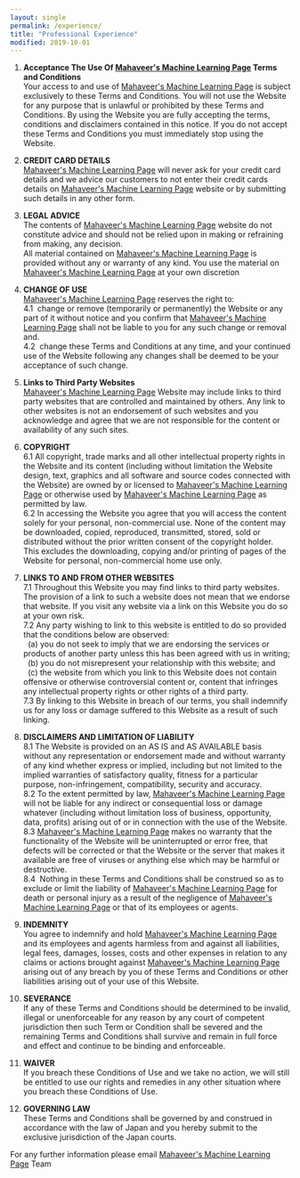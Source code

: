 ```yaml
---
layout: single
permalink: /experience/
title: "Professional Experience"
modified: 2019-10-01
---
```


1. **Acceptance The Use Of [Mahaveer's Machine Learning Page](https://mahaveer0suthar.github.io/) Terms and Conditions**   
Your  access  to  and  use  of  [Mahaveer's Machine Learning Page](https://mahaveer0suthar.github.io/) is  subject exclusively to these Terms and Conditions. You will not use the Website for any purpose that is unlawful or prohibited by these Terms and Conditions. By using  the  Website  you  are  fully  accepting  the  terms,  conditions  and disclaimers contained in this notice. If you do not accept these Terms and Conditions you must immediately stop using the Website.

2. **CREDIT CARD DETAILS**  
[Mahaveer's Machine Learning Page](https://mahaveer0suthar.github.io/) will never ask for your credit card details and we advice our customers to not enter their credit cards details on [Mahaveer's Machine Learning Page](https://mahaveer0suthar.github.io/) website or by submitting such details in any other form.

3. **LEGAL ADVICE**  
The contents of [Mahaveer's Machine Learning Page](https://mahaveer0suthar.github.io/) website do not constitute advice and should not be relied upon in making or refraining from making, any decision.   
All material contained on [Mahaveer's Machine Learning Page](https://mahaveer0suthar.github.io/) is provided without any or warranty of any kind. You use the material on [Mahaveer's Machine Learning Page](https://mahaveer0suthar.github.io/) at your own discretion

4. **CHANGE OF USE**  
[Mahaveer's Machine Learning Page](https://mahaveer0suthar.github.io/) reserves the right to:   
4.1 &nbsp;change or remove (temporarily or permanently) the Website or any part of it without notice and you confirm that [Mahaveer's Machine Learning Page](https://mahaveer0suthar.github.io/) shall not be liable to you for any such change or removal and.   
4.2 &nbsp;change these Terms and Conditions at any time, and your continued use of the Website following any changes shall be deemed to be your acceptance of such change.

5. **Links to Third Party Websites**  
[Mahaveer's Machine Learning Page](https://mahaveer0suthar.github.io/) Website may include links to third party websites that are controlled and maintained by others. Any link to other websites is not an endorsement of such websites and you acknowledge and agree that we are not responsible for the content or availability of any such sites.

6. **COPYRIGHT**  
6.1 All  copyright,  trade  marks  and  all  other  intellectual  property  rights  in  the Website and its content (including without limitation the Website design, text, graphics and all software and source codes connected with the Website) are owned by or   licensed to [Mahaveer's Machine Learning Page](https://mahaveer0suthar.github.io/) or otherwise used by [Mahaveer's Machine Learning Page](https://mahaveer0suthar.github.io/) as permitted by law.   
6.2 In accessing the Website you agree that you will access the content solely for your personal, non-commercial use. None of the content may be downloaded, copied, reproduced, transmitted, stored, sold or distributed without the prior written consent of the copyright holder. This excludes the downloading, copying and/or printing of pages of the Website for personal, non-commercial home use only.

7. **LINKS TO AND FROM OTHER WEBSITES**  
7.1 Throughout this Website you may find links to third party websites. The provision of a link to such a website does not mean that we endorse that website. If you visit any website via a link on this Website you do so at your own risk.   
7.2 Any party wishing to link to this website is entitled to do so provided that the conditions below are observed:   
  &nbsp;&nbsp;(a) you do not seek to imply that we are endorsing the services or products of another party unless this has been agreed with us in writing;   
  &nbsp;&nbsp;(b) you do not misrepresent your relationship with this website; and   
  &nbsp;&nbsp;(c) the website from which you link to this Website does not contain offensive or otherwise  controversial content or, content that infringes any intellectual property rights or other rights of a third party.   
7.3 By linking to this Website in breach of our terms, you shall indemnify us for any loss or damage suffered to this Website as a result of such linking.

8. **DISCLAIMERS AND LIMITATION OF LIABILITY**  
8.1 The Website is provided on an AS IS and AS AVAILABLE basis without any representation or endorsement made and without warranty of any kind whether express or implied, including but not limited to the implied warranties of satisfactory quality, fitness for a particular purpose, non-infringement, compatibility, security and accuracy.   
8.2 To the extent permitted by law, [Mahaveer's Machine Learning Page](https://mahaveer0suthar.github.io/) will not be liable for any indirect or consequential loss or damage whatever (including without limitation loss of business, opportunity, data, profits) arising out of or in connection with the use of the Website.   
8.3 [Mahaveer's Machine Learning Page](https://mahaveer0suthar.github.io/) makes no warranty that the functionality of the Website will be uninterrupted or error free, that defects will be corrected or that the Website or the server that makes it available are free of viruses or anything else which may be harmful or destructive.   
8.4 &nbsp;Nothing in these Terms and Conditions shall be construed so as to exclude or limit the liability of [Mahaveer's Machine Learning Page](https://mahaveer0suthar.github.io/) for death or personal injury as a result of the negligence of [Mahaveer's Machine Learning Page](https://mahaveer0suthar.github.io/) or that of its employees or agents.

9. **INDEMNITY**  
You agree to indemnify and hold [Mahaveer's Machine Learning Page](https://mahaveer0suthar.github.io/) and its employees and agents harmless from and against all liabilities, legal fees, damages, losses, costs and other expenses in relation to any claims or actions brought against [Mahaveer's Machine Learning Page](https://mahaveer0suthar.github.io/) arising out of any breach by you of these Terms and Conditions or other liabilities arising out of your use of this Website.

10. **SEVERANCE**  
If any of these Terms and Conditions should be determined to be invalid, illegal or unenforceable for any reason by any court of competent jurisdiction then such Term or Condition shall be severed and the remaining Terms and Conditions shall survive and remain in full force and effect and continue to be binding and enforceable.

11. **WAIVER**  
If you breach these Conditions of Use and we take no action, we will still be entitled to use our rights and remedies in any other situation where you breach these Conditions of Use.

12. **GOVERNING LAW**  
These Terms and Conditions shall be governed by and construed in accordance with the law of Japan and you hereby submit to the exclusive jurisdiction of the Japan courts.

For any further information please email [Mahaveer's Machine Learning Page](mailto:ahzhong11491@gmail.com) Team
